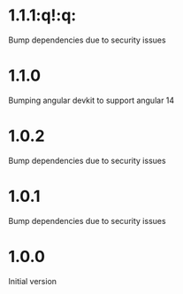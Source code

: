 # 1.1.1:q!:q:
Bump dependencies due to security issues

# 1.1.0
Bumping angular devkit to support angular 14

# 1.0.2
Bump dependencies due to security issues

# 1.0.1
Bump dependencies due to security issues

# 1.0.0
Initial version